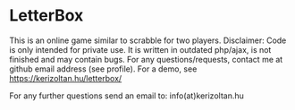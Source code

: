 # LetterBox

This is an online game similar to scrabble for two players. 
Disclaimer: Code is only intended for private use. It is written in outdated php/ajax, is not finished and may contain bugs.
For any questions/requests, contact me at github email address (see profile).
For a demo, see https://kerizoltan.hu/letterbox/

For any further questions send an email to: info(at)kerizoltan.hu
